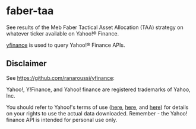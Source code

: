 # faber-taa
See results of the Meb Faber Tactical Asset Allocation (TAA) strategy on whatever ticker available on Yahoo!® Finance.

[yfinance](https://github.com/ranaroussi/yfinance) is used to query Yahoo!® Finance APIs.

## Disclaimer
See https://github.com/ranaroussi/yfinance:

Yahoo!, Y!Finance, and Yahoo! finance are registered trademarks of Yahoo, Inc.

You should refer to Yahoo!'s terms of use ([here](https://policies.yahoo.com/us/en/yahoo/terms/product-atos/apiforydn/index.htm), [here](https://legal.yahoo.com/us/en/yahoo/terms/otos/index.html), and [here](https://policies.yahoo.com/us/en/yahoo/terms/index.htm)) for details on your rights to use the actual data downloaded. Remember - the Yahoo! finance API is intended for personal use only.
